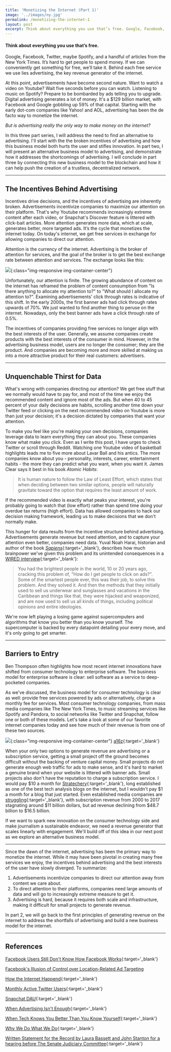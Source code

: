 ```yaml
---
title: 'Monetizing the Internet (Part 1)'
image: '../images/ny.jpg'
permalink: /monetizing-the-internet-1
layout: post
excerpt: Think about everything you use that’s free. Google, Facebook, Twitter, maybe Spotify, and a handful of articles from the New York Times. It’s hard to get people to spend money. If we can conveniently get something for free, we’ll take it. Behind each free service we use lies advertising, the key revenue generator of the internet. At this point, advertisements have become second nature. Want to watch a video on Youtube? Wait five seconds before you can watch. Listening to music on Spotify? Prepare to be bombarded by ads telling you to upgrade. Digital advertising generates a lot of money. It's a $129 billion market, with Facebook and Google gobbling up 59% of that capital. Starting with the early dot-com companies like Yahoo! and AOL, advertising has been the de facto way to monetize the internet. But is advertising really the only way to make money on the internet?
---
```

#### Think about everything you use that’s free.

Google, Facebook, Twitter, maybe Spotify, and a handful of articles from the New York Times. It’s hard to get people to spend money. If we can conveniently get something for free, we’ll take it. Behind each free service we use lies advertising, the key revenue generator of the internet.

At this point, advertisements have become second nature. Want to watch a video on Youtube? Wait five seconds before you can watch. Listening to music on Spotify? Prepare to be bombarded by ads telling you to upgrade. Digital advertising generates a lot of money. It's a $129 billion market, with Facebook and Google gobbling up 59% of that capital. Starting with the early dot-com companies like Yahoo! and AOL, advertising has been the de facto way to monetize the internet.

*But is advertising really the only way to make money on the internet?*

In this three part series, I will address the need to find an alternative to advertising. I'll start with the the broken incentives of advertising and how this business model both hurts the user and stifles innovation. In part two, I will present an alternative business model to advertising, and demonstrate how it addresses the shortcomings of advertising. I will conclude in part three by connecting this new business model to the blockchain and how it can help push the creation of a trustless, decentralized network.

<hr class='after-post-hr'/>

## The Incentives Behind Advertising

Incentives drive decisions, and the incentives of advertising are inherently broken. Advertisements incentivize companies to maximize our attention on their platform. That's why Youtube recommends increasingly extreme content after each video, or Snapchat's Discover feature is littered with click-bait articles. More attention generates more data, which at scale, generates better, more targeted ads. It’s the cycle that monetizes the internet today. On today's internet, we get free services in exchange for allowing companies to direct our attention.

Attention is the currency of the internet. Advertising is the broker of attention for services, and the goal of the broker is to get the best exchange rate between attention and services. The exchange looks like this:

![](ad-model.png){:class="img-responsive img-container-center"}

Unfortunately, our attention is finite. The growing abundance of content on the internet has reframed the problem of content consumption from "Is there anything to allocate my attention to?" to "What should I allocate my attention to?". Examining advertisements' click through rates is indicative of this shift. In the early 2000s, the first banner ads had click through rates upwards of 70%. We just wanted to find another thing to peruse on the internet. Nowadays, only the best banner ads have a click through rate of 0.5%.

The incentives of companies providing free services no longer align with the best interests of the user. Generally, we assume companies create products with the best interests of the consumer in mind. However, in the advertising business model, users are no longer the consumer; they are the product. And companies are becoming more and more skilled at making us into a more attractive product for their real customers: advertisers.

<hr class='after-post-hr'/>

## Unquenchable Thirst for Data

What's wrong with companies directing our attention? We get free stuff that we normally would have to pay for, and most of the time we enjoy the recommended content and ignore most of the ads. But when 40 to 45 percent of your daily decisions are habits, scrolling another time down your Twitter feed or clicking on the next recommended video on Youtube is more than just your decision; it's a decision dictated by companies that want your attention.

To make you feel like you're making your own decisions, companies leverage data to learn everything they can about you. These companies know what make you click. Even as I write this post, I have urges to check Twitter or scroll through Reddit. Watching one Youtube video of basketball highlights leads me to five more about Lavar Ball and his antics. The more companies know about you - personality, interests, career, entertainment habits - the more they can predict what you want, when you want it. James Clear says it best in his book *Atomic Habits*:
> It is human nature to follow the Law of Least Effort, which states that when deciding between two similar options, people will naturally gravitate toward the option that requires the least amount of work.

If the recommended video is exactly what peaks your interest, you're probably going to watch that (low effort) rather than spend time doing your overdue tax returns (high effort). Data has allowed companies to hack our decision making framework, leading us to make decisions that we don't normally make.

This hunger for data results from the incentive structure behind advertising. Advertisements generate revenue but need attention, and to capture your attention even better, companies need data. Yuval Noah Harai, historian and author of the book [*Sapiens*](https://www.amazon.com/Sapiens-Humankind-Yuval-Noah-Harari/dp/0062316095){:target='_blank'}, describes how much brainpower we've given this problem and its unintended consequences in a [WIRED interview](https://www.wired.com/story/artificial-intelligence-yuval-noah-harari-tristan-harris/){:target='_blank'}:
> You had the brightest people in the world, 10 or 20 years ago, cracking this problem of, "How do I get people to click on ads?". Some of the smartest people ever, this was their job, to solve this problem. And they solved it. And then the methods that they initially used to sell us underwear and sunglasses and vacations in the Caribbean and things like that, they were hijacked and weaponized, and are now used to sell us all kinds of things, including political opinions and entire ideologies.

We're now left playing a losing game against supercomputers and algorithms that know you better than you know yourself. The supercomputer is backed by every datapoint detailing your every move, and it's only going to get smarter.

<hr class='after-post-hr'/>

## Barriers to Entry

Ben Thompson often highlights how most recent internet innovations have shifted from consumer technology to enterprise software. The business model for enterprise software is clear: sell software as a service to deep-pocketed companies.

As we've discussed, the business model for consumer technology is clear as well: provide free services powered by ads or alternatively, charge a monthly fee for services. Most consumer technology companies, from mass media companies like The New York Times, to music streaming services like Spotify and Pandora, to social networks like Twitter and Snapchat, follow one or both of these models. Let's take a look at some of our favorite internet companies today and see how much of their revenue is from one of these two sources.

![](ad-revenue.png){:class="img-responsive img-container-center"}
[a16z](https://www.youtube.com/watch?v=78pLIj4xeVs){:target='_blank'}

When your only two options to generate revenue are advertising or a subscription service, getting a small project off the ground becomes difficult without the backing of venture capital money. Small projects do not generate enough web traffic for ads to make sense, and it's hard to market a genuine brand when your website is littered with banner ads. Small projects also don't have the reputation to charge a subscription service. I would pay $10 a month for [Stratechery](https://stratechery.com){:target='_blank'}, long established as one of the best tech analysis blogs on the internet, but I wouldn't pay $1 a month for a blog that just started. Even established media companies are [struggling](https://medium.com/save-journalism/written-statement-for-the-record-by-laura-bassett-and-john-stanton-for-a-hearing-before-the-senate-d54c5ca9b65a){:target='_blank'}, with subscription revenue from 2000 to 2017 stagnating around $11 billion dollars, but ad revenue declining from $48.7 billion to $16.5 billion.

If we want to spark new innovation on the consumer technology side and make journalism a sustainable endeavor, we need a revenue generator that scales linearly with engagement. We'll build off of this idea in our next post as we explore an alternative business model.

<hr class='after-post-hr'/>

Since the dawn of the internet, advertising has been the primary way to monetize the internet. While it may have been pivotal in creating many free services we enjoy, the incentives behind advertising and the best interests of the user have slowly diverged. To summarize:

1. Advertisements incentivize companies to direct our attention away from content we care about.
2. To direct attention to their platforms, companies need large amounts of data and will go to increasingly extreme measure to get it.
3. Advertising is hard, because it requires both scale and infrastructure, making it difficult for small projects to generate revenue.

In part 2, we will go back to the first principles of generating revenue on the internet to address the shortfalls of advertising and build a new business model for the internet.

<hr class='after-post-hr'/>

## References

[Facebook Users Still Don't Know How Facebook Works](https://www.theatlantic.com/technology/archive/2019/01/facebook-users-still-dont-know-how-facebook-works/580546/){:target='_blank'}

[Facebook's Illusion of Control over Location-Related Ad Targeting](https://medium.com/@korolova/facebooks-illusion-of-control-over-location-related-ad-targeting-de7f865aee78)

[How the Internet Happend](https://www.amazon.com/How-Internet-Happened-Netscape-iPhone/dp/1631493078){:target='_blank'}

[Monthly Active Twitter Users](https://www.statista.com/statistics/282087/number-of-monthly-active-twitter-users/){:target='_blank'}

[Snapchat DAU](https://www.statista.com/statistics/545967/snapchat-app-dau/){:target='_blank'}

[When Advertising Isn't Enough](https://www.youtube.com/watch?v=78pLIj4xeVs){:target='_blank'}

[When Tech Knows You Better Than You Know Yourself](https://www.wired.com/story/artificial-intelligence-yuval-noah-harari-tristan-harris/){:target='_blank'}

[Why We Do What We Do](https://hbr.org/2012/06/habits-why-we-do-what-we-do){:target='_blank'}

[Written Statement for the Record by Laura Bassett and John Stanton for a hearing before The Senate Judiciary Committee](https://medium.com/save-journalism/written-statement-for-the-record-by-laura-bassett-and-john-stanton-for-a-hearing-before-the-senate-d54c5ca9b65a){:target='_blank'}

<!-- It's a lot to cover, but before we start, it's important to keep in mind the first principles of monetizing the internet.

1. Given a choice, people would rather not spend money.
2. The incentives of the company need to align with the incentives of the user.


But as the old adage says, nothing in life is free.

So what is the cost that we pay? The cost of free internet services is attention. The currency that drives the internet today is attention. That’s why advertisements, however annoying, are still the de facto way to monetize the internet. However, there’s been a lot of negative press recently about advertisements.  While many people think of Google and Facebook as tech companies, in reality, these companies are two of the most dominant advertising companies in history. They combine for 59% of the $129 billion digital advertising market. What's crazier is that advertising is almost their entire revenue stream. In Q2 2018, 98.5% of Facebook's revenue came from advertising. In Q3 of 2017, advertising was 88.9% of Google's revenue. This system clearly works for these companies, as well as many others, but does it work for the end user? In this post, I'll discuss why the incentives of advertising are misaligned with the user's experience, and how this leads companies to do increasingly extreme things. The increasingly competitive advertising market also increases the barrier for entry to generate revenue, pushing out small players and ideas. Advertising has been the driving revenue force since the dawn of the internet. It's time to evolve beyond that but first we need to frame the problem. -->

<!-- #### Incentives drive decisions, and the incentives of advertising are inherently broken. -->


<!-- Ads are not something we want to see. From 2010 to 2016, the number of active users of ad blockers has risen from 20 million to 236 million. You get reactions like [this](https://community.spotify.com/t5/Closed-Ideas/ADS-SUCK/idi-p/3930335){:target='_blank'} or [this](https://www.reddit.com/r/Hulu/comments/80uaak/so_many_ads_so_little_variety/){:target='_blank'} when your advertising becomes too intrusive. Not only do they detract from the user experience, they pull our valuable attention away from the content we care about. -->

<!-- Hyper-targeted advertising on the modern internet is hard. Advertising requires both scale and infrastructure. Instagram never generated any [revenue](https://www.investopedia.com/articles/personal-finance/030915/how-instagram-makes-money.asp){:target='_blank'} until it could leverage Facebook’s advertising platform. Some argue that they may have eventually gotten there, but if we look at the examples of Twitter and Snapchat, they most likely wouldn't have. Without Facebook, Instagram could have been more like Twitter and Snapchat, valuable social networks in their own right, but both struggling to monetize through advertising. -->


